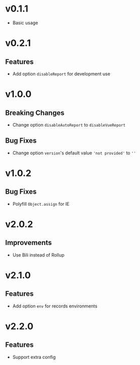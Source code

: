 # v0.1.1
- Basic usage

# v0.2.1
## Features
- Add option `disableReport` for development use

# v1.0.0
## Breaking Changes
- Change option `disableAutoReport` to `disableVueReport`

## Bug Fixes
- Change option `version`'s default value `'not provided'` to `''`

# v1.0.2
## Bug Fixes
- Polyfill `Object.assign` for IE

# v2.0.2
## Improvements
- Use Bili instead of Rollup

# v2.1.0
## Features
- Add option `env` for records environments

# v2.2.0
## Features
- Support extra config